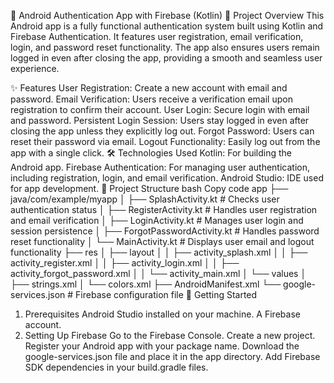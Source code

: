 📱 Android Authentication App with Firebase (Kotlin)
🌟 Project Overview
This Android app is a fully functional authentication system built using Kotlin and Firebase Authentication. It features user registration, email verification, login, and password reset functionality. The app also ensures users remain logged in even after closing the app, providing a smooth and seamless user experience.

✨ Features
User Registration: Create a new account with email and password.
Email Verification: Users receive a verification email upon registration to confirm their account.
User Login: Secure login with email and password.
Persistent Login Session: Users stay logged in even after closing the app unless they explicitly log out.
Forgot Password: Users can reset their password via email.
Logout Functionality: Easily log out from the app with a single click.
🛠️ Technologies Used
Kotlin: For building the Android app.
Firebase Authentication: For managing user authentication, including registration, login, and email verification.
Android Studio: IDE used for app development.
📂 Project Structure
bash
Copy code
app
├── java/com/example/myapp
│   ├── SplashActivity.kt        # Checks user authentication status
│   ├── RegisterActivity.kt      # Handles user registration and email verification
│   ├── LoginActivity.kt         # Manages user login and session persistence
│   ├── ForgotPasswordActivity.kt # Handles password reset functionality
│   └── MainActivity.kt          # Displays user email and logout functionality
├── res
│   ├── layout
│   │   ├── activity_splash.xml
│   │   ├── activity_register.xml
│   │   ├── activity_login.xml
│   │   ├── activity_forgot_password.xml
│   │   └── activity_main.xml
│   └── values
│       ├── strings.xml
│       └── colors.xml
├── AndroidManifest.xml
└── google-services.json        # Firebase configuration file
🚀 Getting Started
1. Prerequisites
Android Studio installed on your machine.
A Firebase account.
2. Setting Up Firebase
Go to the Firebase Console.
Create a new project.
Register your Android app with your package name.
Download the google-services.json file and place it in the app directory.
Add Firebase SDK dependencies in your build.gradle files.
